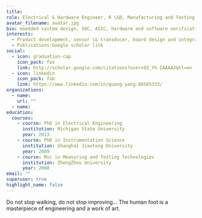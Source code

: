 ```yaml
---
title: 
role: Electrical & Hardware Engineer, R \&D, Manufacturing and Testing
avatar_filename: avatar.jpg
bio: emedded system design, SOC, ASIC, hardware and software verification
interests:
  - Product development, sensor \& transducer, board design and integration, SOC, ASIC, emedded system design, hardware and software verification, firmware, simulation, R&D and innovation
  - Publications:Google scholar link
social:
  - icon: graduation-cap
    icon_pack: fas
    link: http://scholar.google.com/citations?user=9Z_Yh-IAAAAJ&hl=en
  - icon: linkedin
    icon_pack: fab
    link: https://www.linkedin.com/in/guang-yang-8b565333/
organizations:
  - name: 
    url: ""
  - name: 
education:
  courses:
    - course: PhD in Electrical Engineering
      institution: Michigan State University
      year: 2013
    - course: PhD in Instrumentation Science
      institution: Shanghai Jiaotong University
      year: 2009
    - course: Msc in Measuring and Testing Technologies
      institution: ZhengZhou University
      year: 2008
email: ""
superuser: true
highlight_name: false
---
```

Do not stop walking, do not stop improving...
The human foot is a masterpiece of engineering and a work of art.